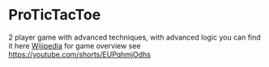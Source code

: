 # ProTicTacToe
2 player game with advanced techniques, with advanced logic you can find it here [Wijipedia](https://en.wikipedia.org/wiki/Ultimate_tic-tac-toe)
for game overview see https://youtube.com/shorts/EUPqhmjOdhs
